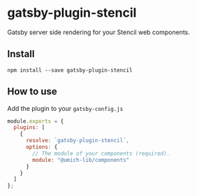 # gatsby-plugin-stencil

Gatsby server side rendering for your Stencil web components.

## Install

```
npm install --save gatsby-plugin-stencil
```

## How to use

Add the plugin to your `gatsby-config.js`

```js
module.exports = {
  plugins: [
    {
      resolve: `gatsby-plugin-stencil`,
      options: {
        // The module of your components (required).
        module: "@umich-lib/components"
      }
    }
  ]
};
```

